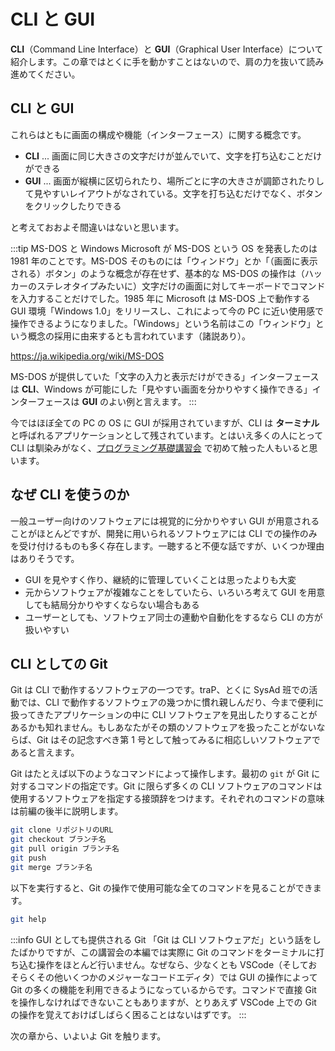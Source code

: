 # CLI と GUI

**CLI**（Command Line Interface）と **GUI**（Graphical User Interface）について紹介します。この章ではとくに手を動かすことはないので、肩の力を抜いて読み進めてください。

## CLI と GUI

これらはともに画面の構成や機能（インターフェース）に関する概念です。

- **CLI** ... 画面に同じ大きさの文字だけが並んでいて、文字を打ち込むことだけができる
- **GUI** ... 画面が縦横に区切られたり、場所ごとに字の大きさが調節されたりして見やすいレイアウトがなされている。文字を打ち込むだけでなく、ボタンをクリックしたりできる

と考えておおよそ間違いはないと思います。

:::tip MS-DOS と Windows
Microsoft が MS-DOS という OS を発表したのは 1981 年のことです。MS-DOS そのものには「ウィンドウ」とか「（画面に表示される）ボタン」のような概念が存在せず、基本的な MS-DOS の操作は（ハッカーのステレオタイプみたいに）文字だけの画面に対してキーボードでコマンドを入力することだけでした。1985 年に Microsoft は MS-DOS 上で動作する GUI 環境「Windows 1.0」をリリースし、これによって今の PC に近い使用感で操作できるようになりました。「Windows」という名前はこの「ウィンドウ」という概念の採用に由来するとも言われています（諸説あり）。


https://ja.wikipedia.org/wiki/MS-DOS

MS-DOS が提供していた「文字の入力と表示だけができる」インターフェースは **CLI**、Windows が可能にした「見やすい画面を分かりやすく操作できる」インターフェースは **GUI** のよい例と言えます。
:::

今ではほぼ全ての PC の OS に GUI が採用されていますが、CLI は **ターミナル** と呼ばれるアプリケーションとして残されています。とはいえ多くの人にとって CLI は馴染みがなく、[プログラミング基礎講習会](https://pg-basic.trap.show/about.html) で初めて触った人もいると思います。

## なぜ CLI を使うのか

一般ユーザー向けのソフトウェアには視覚的に分かりやすい GUI が用意されることがほとんどですが、開発に用いられるソフトウェアには CLI での操作のみを受け付けるものも多く存在します。一聴すると不便な話ですが、いくつか理由はありそうです。

- GUI を見やすく作り、継続的に管理していくことは思ったよりも大変
- 元からソフトウェアが複雑なことをしていたら、いろいろ考えて GUI を用意しても結局分かりやすくならない場合もある
- ユーザーとしても、ソフトウェア同士の連動や自動化をするなら CLI の方が扱いやすい

## CLI としての Git

Git は CLI で動作するソフトウェアの一つです。traP、とくに SysAd 班での活動では、CLI で動作するソフトウェアの幾つかに慣れ親しんだり、今まで便利に扱ってきたアプリケーションの中に CLI ソフトウェアを見出したりすることがあるかも知れません。もしあなたがその類のソフトウェアを扱ったことがないならば、Git はその記念すべき第 1 号として触ってみるに相応しいソフトウェアであると言えます。

Git はたとえば以下のようなコマンドによって操作します。最初の `git` が Git に対するコマンドの指定です。Git に限らず多くの CLI ソフトウェアのコマンドは使用するソフトウェアを指定する接頭辞をつけます。それぞれのコマンドの意味は前編の後半に説明します。

```sh
git clone リポジトリのURL
git checkout ブランチ名
git pull origin ブランチ名
git push
git merge ブランチ名
```

以下を実行すると、Git の操作で使用可能な全てのコマンドを見ることができます。

```sh
git help
```

:::info GUI としても提供される Git
「Git は CLI ソフトウェアだ」という話をしたばかりですが、この講習会の本編では実際に Git のコマンドをターミナルに打ち込む操作をほとんど行いません。なぜなら、少なくとも VSCode（そしておそらくその他いくつかのメジャーなコードエディタ）では GUI の操作によって Git の多くの機能を利用できるようになっているからです。コマンドで直接 Git を操作しなければできないこともありますが、とりあえず VSCode 上での Git の操作を覚えておけばしばらく困ることはないはずです。
:::

次の章から、いよいよ Git を触ります。